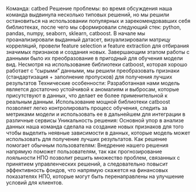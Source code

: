   Команда: catbed
  Решение проблемы: во время обсуждения наша команда выдвинула несколько типовых решений, но мы решили остановиться на использовании популярных и зарекомендовавших себя библиотеках, после чего мы сформировали следующий стек: python, pandas, numpy, seaborn, sklearn, catboost. В начале мы проанализировали выданный датасет, визуализировали матрицу корреляций, провели feature selection и feature extraction для отбирания значимых признаков и создания новых. Завершающим этапом работы с данными было их преобразование в пригодный для обучения модели вид. Несмотря на использование библиотеки catboost, которая хорошо работает с “сырыми” данными, мы решили преобразовать признаки (стандартизация + заполнение пропусков) для получения лучших результатов
  Технические особенности: Разработанная нами модель является достаточно устойчивой к аномалиям и выбросам, которые присутствуют в данных, что делает ее более применительной к реальным данным. Использование мощной библиотеки catboost позволяет легко контролировать процесс обучения, следить за метриками модели и использовать ее в дальнейшем для интеграции в различные сервисы
Уникальность решения: Основной упор в анализе данных наша команда сделала на создание новых признаков для того чтобы выделить неявные зависимости в данных, которые модель может использовать для получение лучших результатов. 
Как решение помогает обычным пользователям: Внедрение нашего решения напрямую поможет пользователям, так как прогнозирование лояльности НПО позволит решить множество проблем, связанных с принятием управленческих решений, а следовательно повысит эффективность фондов, что напрямую скажется на финансовых показателях НПО, которые могут быть перенаправлены на улучшение условий для клиентов.

